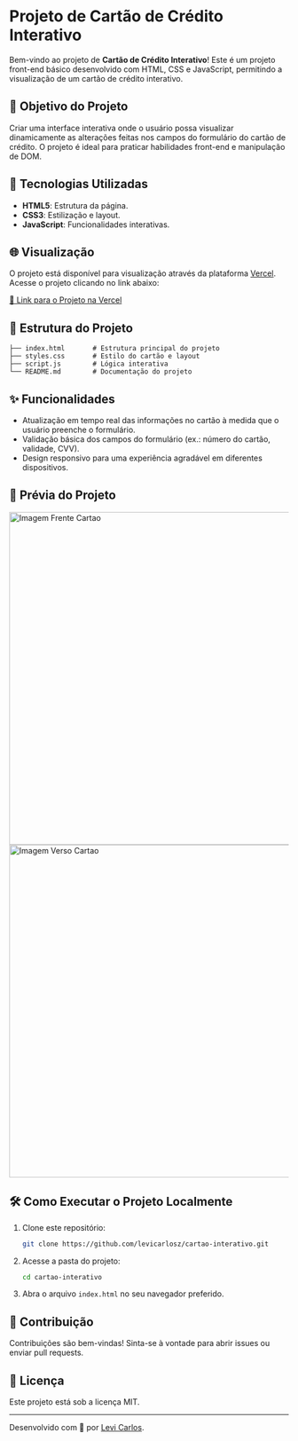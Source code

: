 # Projeto de Cartão de Crédito Interativo

Bem-vindo ao projeto de **Cartão de Crédito Interativo**! Este é um projeto front-end básico desenvolvido com HTML, CSS e JavaScript, permitindo a visualização de um cartão de crédito interativo.

## 🎯 Objetivo do Projeto

Criar uma interface interativa onde o usuário possa visualizar dinamicamente as alterações feitas nos campos do formulário do cartão de crédito. O projeto é ideal para praticar habilidades front-end e manipulação de DOM.

## 🚀 Tecnologias Utilizadas

- **HTML5**: Estrutura da página.
- **CSS3**: Estilização e layout.
- **JavaScript**: Funcionalidades interativas.

## 🌐 Visualização

O projeto está disponível para visualização através da plataforma [Vercel](https://vercel.com/). Acesse o projeto clicando no link abaixo:

[🔗 Link para o Projeto na Vercel](https://cartao-interativo-six.vercel.app/)

## 📂 Estrutura do Projeto

```
├── index.html       # Estrutura principal do projeto
├── styles.css       # Estilo do cartão e layout
├── script.js        # Lógica interativa
└── README.md        # Documentação do projeto
```

## ✨ Funcionalidades

- Atualização em tempo real das informações no cartão à medida que o usuário preenche o formulário.
- Validação básica dos campos do formulário (ex.: número do cartão, validade, CVV).
- Design responsivo para uma experiência agradável em diferentes dispositivos.

## 📸 Prévia do Projeto

<img src="https://github.com/user-attachments/assets/a4727817-d4c6-4380-88e7-c04a8405eac4" alt="Imagem Frente Cartao" width="600">
<img src="https://github.com/user-attachments/assets/946c1563-ef3f-4a9a-a5f0-ed8d24ebdd65" alt="Imagem Verso Cartao" width="600">

## 🛠️ Como Executar o Projeto Localmente

1. Clone este repositório:
   ```bash
   git clone https://github.com/levicarlosz/cartao-interativo.git
   ```

2. Acesse a pasta do projeto:
   ```bash
   cd cartao-interativo
   ```

3. Abra o arquivo `index.html` no seu navegador preferido.

## 🤝 Contribuição

Contribuições são bem-vindas! Sinta-se à vontade para abrir issues ou enviar pull requests.

## 📄 Licença

Este projeto está sob a licença MIT.

---

Desenvolvido com 💙 por [Levi Carlos](https://github.com/levicarlosz).
